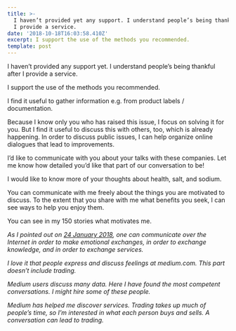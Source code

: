 ```yaml
---
title: >-
  I haven’t provided yet any support. I understand people’s being thankful after
  I provide a service.
date: '2018-10-18T16:03:58.410Z'
excerpt: I support the use of the methods you recommended.
template: post
---
```

I haven’t provided any support yet. I understand people’s being thankful after I provide a service.

I support the use of the methods you recommended.

I find it useful to gather information e.g. from product labels / documentation.

Because I know only you who has raised this issue, I focus on solving it for you. But I find it useful to discuss this with others, too, which is already happening. In order to discuss public issues, I can help organize online dialogues that lead to improvements.

I’d like to communicate with you about your talks with these companies. Let me know how detailed you’d like that part of our conversation to be!

I would like to know more of your thoughts about health, salt, and sodium.

You can communicate with me freely about the things you are motivated to discuss. To the extent that you share with me what benefits you seek, I can see ways to help you enjoy them.

You can see in my 150 stories what motivates me.

*As I pointed out on* [*24 January 2018*](https://plus.google.com/+JulianDumitrascu/posts/aRtBzFE4pfG)*, one can communicate over the Internet in order to make emotional exchanges, in order to exchange knowledge, and in order to exchange services.*

*I love it that people express and discuss feelings at medium.com. This part doesn’t include trading.*

*Medium users discuss many data. Here I have found the most competent conversations. I might hire some of these people.*

*Medium has helped me discover services. Trading takes up much of people’s time, so I’m interested in what each person buys and sells. A conversation can lead to trading.*
